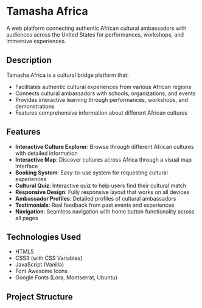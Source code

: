 # Tamasha Africa

A web platform connecting authentic African cultural ambassadors with audiences across the United States for performances, workshops, and immersive experiences.

## Description

Tamasha Africa is a cultural bridge platform that:
- Facilitates authentic cultural experiences from various African regions
- Connects cultural ambassadors with schools, organizations, and events
- Provides interactive learning through performances, workshops, and demonstrations
- Features comprehensive information about different African cultures

## Features

- **Interactive Culture Explorer**: Browse through different African cultures with detailed information
- **Interactive Map**: Discover cultures across Africa through a visual map interface
- **Booking System**: Easy-to-use system for requesting cultural experiences
- **Cultural Quiz**: Interactive quiz to help users find their cultural match
- **Responsive Design**: Fully responsive layout that works on all devices
- **Ambassador Profiles**: Detailed profiles of cultural ambassadors
- **Testimonials**: Real feedback from past events and experiences
- **Navigation**: Seamless navigation with home button functionality across all pages

## Technologies Used

- HTML5
- CSS3 (with CSS Variables)
- JavaScript (Vanilla)
- Font Awesome Icons
- Google Fonts (Lora, Montserrat, Ubuntu)

## Project Structure

